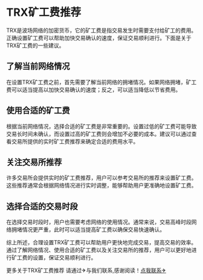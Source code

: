 # TRX矿工费推荐

TRX是波场网络的加密货币，它的矿工费是指交易发生时需要支付给矿工的费用。正确设置矿工费可以帮助加快交易确认的速度，保证交易顺利进行。下面是关于TRX矿工费的一些建议。

## 了解当前网络情况
在设置TRX矿工费之前，首先需要了解当前网络的拥堵情况。如果网络拥堵，矿工费可以适当提高以加快交易确认的速度；反之，可以适当降低以节省费用。

## 使用合适的矿工费
根据当前网络情况，选择合适的矿工费是非常重要的。设置过低的矿工费可能导致交易长时间未确认，而设置过高的矿工费则会增加不必要的成本。建议可以通过查看交易所提供的实时矿工费推荐来确定合适的费用水平。

## 关注交易所推荐
许多交易所会提供实时的矿工费推荐，用户可以参考交易所的推荐来设置矿工费。这些推荐通常会根据网络情况进行实时调整，能够帮助用户更准确地设置矿工费。

## 选择合适的交易时段
在选择交易时段时，用户也需要考虑网络的使用情况。通常来说，交易高峰时段网络拥堵情况更严重，此时可以适当提高矿工费以确保交易快速确认。

综上所述，合理设置TRX矿工费可以帮助用户更快地完成交易，提高交易的效率。通过了解网络情况、使用合适的矿工费以及关注交易所的推荐，用户可以更好地进行矿工费的设置，保证交易顺利进行。

更多关于TRX矿工费推荐 请通过✈与我们联系,感谢阅读！[点我联系✈](https://blog.G208.com)